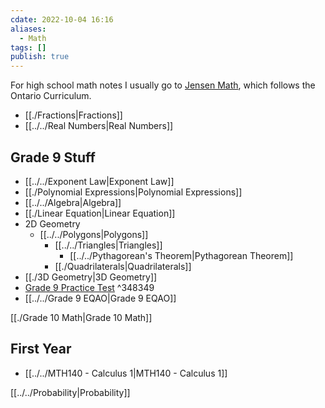 ```yaml
---
cdate: 2022-10-04 16:16
aliases:
  - Math
tags: []
publish: true
---
```

For high school math notes I usually go to [Jensen Math](https://www.jensenmath.ca/), which follows the Ontario Curriculum.

- [[./Fractions|Fractions]]
- [[../../Real Numbers|Real Numbers]]

## Grade 9 Stuff
- [[../../Exponent Law|Exponent Law]]
- [[./Polynomial Expressions|Polynomial Expressions]]
- [[../../Algebra|Algebra]]
- [[./Linear Equation|Linear Equation]]
- 2D Geometry
	- [[../../Polygons|Polygons]]
		- [[../../Triangles|Triangles]]
			- [[../../Pythagorean's Theorem|Pythagorean Theorem]]
		- [[./Quadrilaterals|Quadrilaterals]]
- [[./3D Geometry|3D Geometry]]
- [Grade 9 Practice Test](https://static1.squarespace.com/static/61de416a3e2596709a9237f6/t/65181393ebabbd3914005055/1696076693082/mth1w+Final+Exam+video.pdf) ^348349
- [[../../Grade 9 EQAO|Grade 9 EQAO]]

[[./Grade 10 Math|Grade 10 Math]]

## First Year
- [[../../MTH140 - Calculus 1|MTH140 - Calculus 1]]

[[../../Probability|Probability]]
